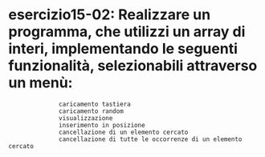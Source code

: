 # esercizio15-02: Realizzare un programma, che utilizzi un array di interi, implementando le seguenti funzionalità, selezionabili attraverso un menù:
                  caricamento tastiera
                  caricamento random
                  visualizzazione
                  inserimento in posizione
                  cancellazione di un elemento cercato
                  cancellazione di tutte le occorrenze di un elemento cercato
